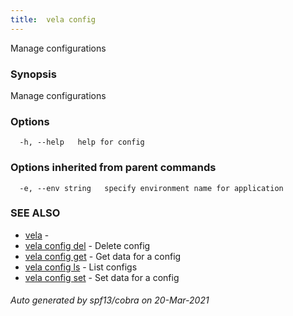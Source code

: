 ```yaml
---
title:  vela config
---
```


Manage configurations

### Synopsis

Manage configurations

### Options

```
  -h, --help   help for config
```

### Options inherited from parent commands

```
  -e, --env string   specify environment name for application
```

### SEE ALSO

* [vela](vela)	 - 
* [vela config del](vela_config_del)	 - Delete config
* [vela config get](vela_config_get)	 - Get data for a config
* [vela config ls](vela_config_ls)	 - List configs
* [vela config set](vela_config_set)	 - Set data for a config

###### Auto generated by spf13/cobra on 20-Mar-2021
